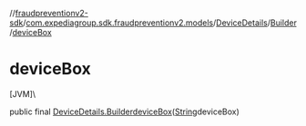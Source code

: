 //[fraudpreventionv2-sdk](../../../../index.md)/[com.expediagroup.sdk.fraudpreventionv2.models](../../index.md)/[DeviceDetails](../index.md)/[Builder](index.md)/[deviceBox](device-box.md)

# deviceBox

[JVM]\

public final [DeviceDetails.Builder](index.md)[deviceBox](device-box.md)([String](https://docs.oracle.com/javase/8/docs/api/java/lang/String.html)deviceBox)
